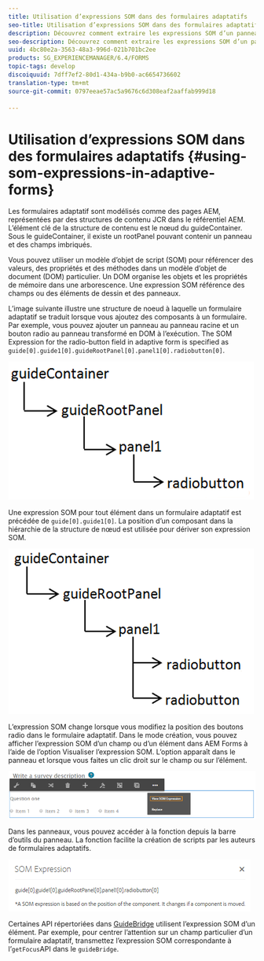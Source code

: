 ```yaml
---
title: Utilisation d’expressions SOM dans des formulaires adaptatifs
seo-title: Utilisation d’expressions SOM dans des formulaires adaptatifs
description: Découvrez comment extraire les expressions SOM d’un panneau de formulaire adaptatif.
seo-description: Découvrez comment extraire les expressions SOM d’un panneau de formulaire adaptatif.
uuid: 4bc80e2a-3563-48a3-996d-021b701bc2ee
products: SG_EXPERIENCEMANAGER/6.4/FORMS
topic-tags: develop
discoiquuid: 7dff7ef2-80d1-434a-b9b0-ac6654736602
translation-type: tm+mt
source-git-commit: 0797eeae57ac5a9676c6d308eaf2aaffab999d18

---
```



# Utilisation d’expressions SOM dans des formulaires adaptatifs {#using-som-expressions-in-adaptive-forms}

Les formulaires adaptatif sont modélisés comme des pages AEM, représentées par des structures de contenu JCR dans le référentiel AEM. L’élément clé de la structure de contenu est le nœud du guideContainer. Sous le guideContainer, il existe un rootPanel pouvant contenir un panneau et des champs imbriqués.

Vous pouvez utiliser un modèle d’objet de script (SOM) pour référencer des valeurs, des propriétés et des méthodes dans un modèle d’objet de document (DOM) particulier. Un DOM organise les objets et les propriétés de mémoire dans une arborescence. Une expression SOM référence des champs ou des éléments de dessin et des panneaux.

L’image suivante illustre une structure de noeud à laquelle un formulaire adaptatif se traduit lorsque vous ajoutez des composants à un formulaire. Par exemple, vous pouvez ajouter un panneau au panneau racine et un bouton radio au panneau transformé en DOM à l’exécution. The SOM Expression for the radio-button field in adaptive form is specified as `guide[0].guide1[0].guideRootPanel[0].panel1[0].radiobutton[0]`.

![Arborescence DOM](assets/hierarchy-1.png)

Une expression SOM pour tout élément dans un formulaire adaptatif est précédée de `guide[0].guide1[0]`. La position d’un composant dans la hiérarchie de la structure de nœud est utilisée pour dériver son expression SOM.

![Arborescence DOM à deux boutons radio](assets/hierarchy_radio_button.png)

L’expression SOM change lorsque vous modifiez la position des boutons radio dans le formulaire adaptatif. Dans le mode création, vous pouvez afficher l’expression SOM d’un champ ou d’un élément dans AEM Forms à l’aide de l’option Visualiser l’expression SOM. L’option apparaît dans le panneau et lorsque vous faites un clic droit sur le champ ou sur l’élément.

![Extraction des expressions SOM dans un formulaire adaptatif](assets/som-expressions.png)

Dans les panneaux, vous pouvez accéder à la fonction depuis la barre d’outils du panneau. La fonction facilite la création de scripts par les auteurs de formulaires adaptatifs.

![Extraction des expressions SOM à l’aide de la barre d’outils du panneau](assets/som-expression.png)

Certaines API répertoriées dans [GuideBridge](https://helpx.adobe.com/aem-forms/6/javascript-api/GuideBridge.md) utilisent l’expression SOM d’un élément. Par exemple, pour centrer l’attention sur un champ particulier d’un formulaire adaptatif, transmettez l’expression SOM correspondante à l’`getFocus`API dans le `guideBridge`.

